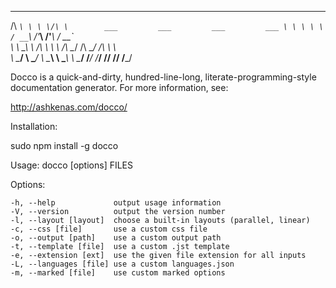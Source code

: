  ____
/\  _`\
\ \ \/\ \        ___         ___         ___         ___
 \ \ \ \ \      / __`\      /'___\      /'___\      / __`\
  \ \ \_\ \    /\ \ \ \    /\ \__/     /\ \__/     /\ \ \ \
   \ \____/    \ \____/    \ \____\    \ \____\    \ \____/
    \/___/      \/___/      \/____/     \/____/     \/___/


Docco is a quick-and-dirty, hundred-line-long, literate-programming-style
documentation generator. For more information, see:

http://ashkenas.com/docco/

Installation:

  sudo npm install -g docco

Usage: docco [options] FILES

  Options:

    -h, --help             output usage information
    -V, --version          output the version number
    -l, --layout [layout]  choose a built-in layouts (parallel, linear)
    -c, --css [file]       use a custom css file
    -o, --output [path]    use a custom output path
    -t, --template [file]  use a custom .jst template
    -e, --extension [ext]  use the given file extension for all inputs
    -L, --languages [file] use a custom languages.json
    -m, --marked [file]    use custom marked options
